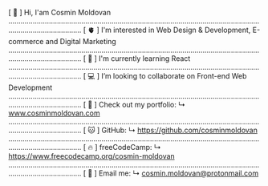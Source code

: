 [ 👋 ] Hi, I'am Cosmin Moldovan
................................................................................................................................................................
[ 🫀 ] I'm interested in Web Design & Development, E-commerce and Digital Marketing
................................................................................................................................................................
[ 🧠 ] I'm currently learning React
................................................................................................................................................................
[ 💻 ] I’m looking to collaborate on Front-end Web Development
................................................................................................................................................................
[ 📂 ] Check out my portfolio: ↳ www.cosminmoldovan.com
................................................................................................................................................................
[ 🐱 ] GitHub: ↳ https://github.com/cosminmoldovan
................................................................................................................................................................
[ 🔥 ] freeCodeCamp: ↳ https://www.freecodecamp.org/cosmin-moldovan
................................................................................................................................................................
[ 💌 ] Email me: ↳ cosmin.moldovan@protonmail.com

<!---
cosminmoldovan/cosminmoldovan is a ✨ special ✨ repository because its `README.md` (this file) appears on your GitHub profile.
You can click the Preview link to take a look at your changes.
--->
